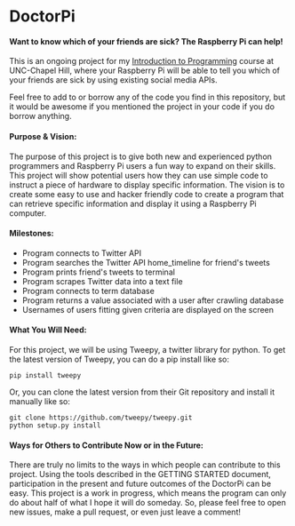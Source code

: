DoctorPi
========

#### Want to know which of your friends are sick? The Raspberry Pi can help!

This is an ongoing project for my [Introduction to Programming](http://silshack.github.io/fall2013/announcement/2013/08/07/welcome-to-560.html) course at UNC-Chapel Hill, where your Raspberry Pi will be able to tell you which of your friends are sick by using existing social media APIs. 

Feel free to add to or borrow any of the code you find in this repository, but it would be awesome if you mentioned the project in your code if you do borrow anything.


#### Purpose & Vision:

The purpose of this project is to give both new and experienced python programmers and Raspberry Pi users a fun way to expand on their skills. This project will show potential users how they can use simple code to instruct a piece of hardware to display specific information. The vision is to create some easy to use and hacker friendly code to create a program that can retrieve specific information and display it using a Raspberry Pi computer.

#### Milestones:

* Program connects to Twitter API
* Program searches the Twitter API home_timeline for friend's tweets
* Program prints friend's tweets to terminal
* Program scrapes Twitter data into a text file
* Program connects to term database
* Program returns a value associated with a user after crawling database
* Usernames of users fitting given criteria are displayed on the screen

#### What You Will Need:

For this project, we will be using Tweepy, a twitter library for python. To get the latest version of Tweepy, you can do a pip install like so:

    pip install tweepy

Or, you can clone the latest version from their Git repository and install it manually like so:

    git clone https://github.com/tweepy/tweepy.git
    python setup.py install

#### Ways for Others to Contribute Now or in the Future:

There are truly no limits to the ways in which people can contribute to this project. Using the tools described in the GETTING STARTED document, participation in the present and future outcomes of the DoctorPi can be easy. This project is a work in progress, which means the program can only do about half of what I hope it will do someday. So, please feel free to open new issues, make a pull request, or even just leave a comment! 
